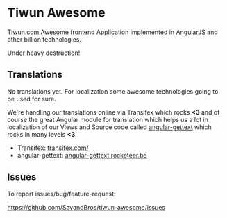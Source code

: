 Tiwun Awesome
=============

[Tiwun.com](https://www.tiwun.com) Awesome frontend Application implemented in [AngularJS](https://angularjs.org/) and other billion technologies.

Under heavy destruction!


Translations
------------
No translations yet.
For localization some awesome technologies going to be used for sure.

We're handling our translations online via Transifex which rocks **<3** and of course the great Angular 
module for translation which helps us a lot in localization of our Views and Source code called 
[angular-gettext](https://angular-gettext.rocketeer.be/) which rocks in many levels **<3**. 

* Transifex: [transifex.com/](https://www.transifex.com/)
* angular-gettext: [angular-gettext.rocketeer.be](https://angular-gettext.rocketeer.be/)


Issues
------

To report issues/bug/feature-request:

https://github.com/SavandBros/tiwun-awesome/issues
